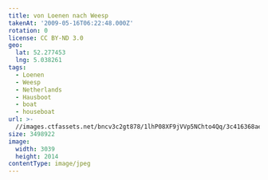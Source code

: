 ```yaml
---
title: von Loenen nach Weesp
takenAt: '2009-05-16T06:22:48.000Z'
rotation: 0
license: CC BY-ND 3.0
geo:
  lat: 52.277453
  lng: 5.038261
tags:
  - Loenen
  - Weesp
  - Netherlands
  - Hausboot
  - boat
  - houseboat
url: >-
  //images.ctfassets.net/bncv3c2gt878/1lhP08XF9jVVp5NChto4Qq/3c416368ae47d3cae71b752ef2f869b8/von-loenen-nach-weesp_4355833713_o
size: 3498922
image:
  width: 3039
  height: 2014
contentType: image/jpeg
---
```


